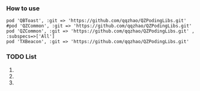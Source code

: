 

### How to use
```
pod 'QBToast', :git => 'https://github.com/qqzhao/QZPodingLibs.git'
#pod 'QZCommon', :git => 'https://github.com/qqzhao/QZPodingLibs.git'
pod 'QZCommon', :git => 'https://github.com/qqzhao/QZPodingLibs.git' , :subspecs=>['All']
pod 'TXBeacon', :git => 'https://github.com/qqzhao/QZPodingLibs.git'
```


### TODO List

1. 
2. 
3. 